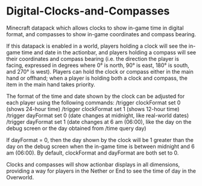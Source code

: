 # Digital-Clocks-and-Compasses
Minecraft datapack which allows clocks to show in-game time in digital format, and compasses to show in-game coordinates and compass bearing.

If this datapack is enabled in a world, players holding a clock will see the in-game time and date in the actionbar, and players holding a compass will see their coordinates and compass bearing (i.e. the direction the player is facing, expressed in degrees where 0° is north, 90° is east, 180° is south, and 270° is west). Players can hold the clock or compass either in the main hand or offhand; when a player is holding both a clock and compass, the item in the main hand takes priority.

The format of the time and date shown by the clock can be adjusted for each player using the following commands:
/trigger clockFormat set 0 (shows 24-hour time)
/trigger clockFormat set 1 (shows 12-hour time)
/trigger dayFormat set 0 (date changes at midnight, like real-world dates)
/trigger dayFormat set 1 (date changes at 6 am (06:00), like the day on the debug screen or the day obtained from /time query day)

If dayFormat = 0, then the day shown by the clock will be 1 greater than the day on the debug screen when the in-game time is between midnight and 6 am (06:00). By default, clockFormat and dayFormat are both set to 0.

Clocks and compasses will show actionbar displays in all dimensions, providing a way for players in the Nether or End to see the time of day in the Overworld.
